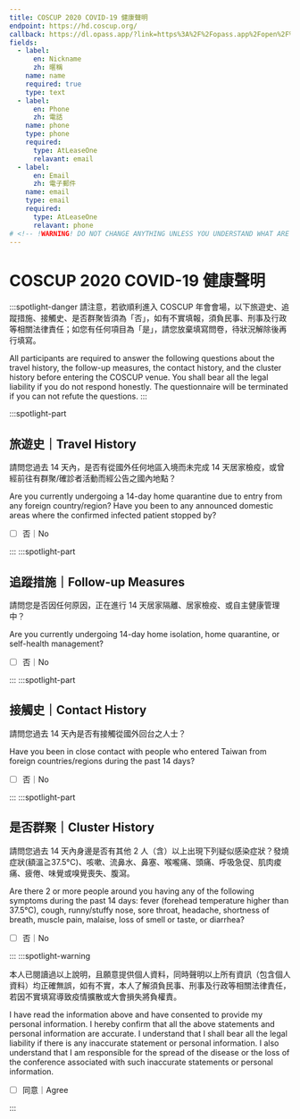 ```yaml
---
title: COSCUP 2020 COVID-19 健康聲明
endpoint: https://hd.coscup.org/
callback: https://dl.opass.app/?link=https%3A%2F%2Fopass.app%2Fopen%2F%3Fevent_id%3DCOSCUP_2020%26token%3D<<TOKEN>>&apn=app.opass.ccip&amv=38&isi=1436417025&ibi=app.opass.ccip
fields:
  - label:
      en: Nickname
      zh: 暱稱
    name: name
    required: true
    type: text
  - label:
      en: Phone
      zh: 電話
    name: phone
    type: phone
    required:
      type: AtLeaseOne
      relavant: email
  - label:
      en: Email
      zh: 電子郵件
    name: email
    type: email
    required:
      type: AtLeaseOne
      relavant: phone
# <!-- !WARNING! DO NOT CHANGE ANYTHING UNLESS YOU UNDERSTAND WHAT ARE YOU ACTUALLY DO  -->
---
```

# COSCUP 2020 COVID-19 健康聲明

:::spotlight-danger
請注意，若欲順利進入 COSCUP 年會會場，以下旅遊史、追蹤措施、接觸史、是否群聚皆須為「否」，如有不實填報，須負民事、刑事及行政等相關法律責任；如您有任何項目為「是」，請您放棄填寫問卷，待狀況解除後再行填寫。

All participants are required to answer the following questions about the travel history, the follow-up measures, the contact history, and the cluster history before entering the COSCUP venue. You shall bear all the legal liability if you do not respond honestly. The questionnaire will be terminated if you can not refute the questions.
:::

:::spotlight-part

## 旅遊史｜Travel History

請問您過去 14 天內，是否有從國外任何地區入境而未完成 14 天居家檢疫，或曾經前往有群聚/確診者活動而經公告之國內地點？

Are you currently undergoing a 14-day home quarantine due to entry from any foreign country/region? Have you been to any announced domestic areas where the confirmed infected patient stopped by?

- [ ] 否｜No

:::
:::spotlight-part

## 追蹤措施｜Follow-up Measures

請問您是否因任何原因，正在進行 14 天居家隔離、居家檢疫、或自主健康管理中？

Are you currently undergoing 14-day home isolation, home quarantine, or self-health management?

- [ ] 否｜No

:::
:::spotlight-part

## 接觸史｜Contact History

請問您過去 14 天內是否有接觸從國外回台之人士？

Have you been in close contact with people who entered Taiwan from foreign countries/regions during the past 14 days?

- [ ] 否｜No

:::
:::spotlight-part

## 是否群聚｜Cluster History

請問您過去 14 天內身邊是否有其他 2 人（含）以上出現下列疑似感染症狀？發燒症狀(額溫≧37.5°C)、咳嗽、流鼻水、鼻塞、喉嚨痛、頭痛、呼吸急促、肌肉痠痛、疲倦、味覺或嗅覺喪失、腹瀉。

Are there 2 or more people around you having any of the following symptoms during the past 14 days: fever (forehead temperature higher than 37.5°C), cough, runny/stuffy nose, sore throat, headache, shortness of breath, muscle pain, malaise, loss of smell or taste, or diarrhea?

- [ ] 否｜No

:::
:::spotlight-warning

本人已閱讀過以上說明，且願意提供個人資料，同時聲明以上所有資訊（包含個人資料）均正確無誤，如有不實，本人了解須負民事、刑事及行政等相關法律責任，若因不實填寫導致疫情擴散或大會損失將負權責。

I have read the information above and have consented to provide my personal information. I hereby confirm that all the above statements and personal information are accurate. I understand that I shall bear all the legal liability if there is any inaccurate statement or personal information. I also understand that I am responsible for the spread of the disease or the loss of the conference associated with such inaccurate statements or personal information.

- [ ] 同意｜Agree

:::
